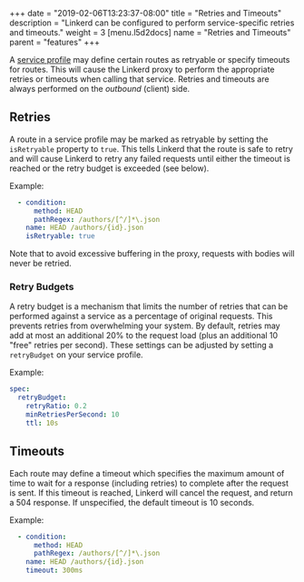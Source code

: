 +++
date = "2019-02-06T13:23:37-08:00"
title = "Retries and Timeouts"
description = "Linkerd can be configured to perform service-specific retries and timeouts."
weight = 3
[menu.l5d2docs]
  name = "Retries and Timeouts"
  parent = "features"
+++

A [service profile](/2/features/service-profiles/) may define certain routes as
retryable or specify timeouts for routes.  This will cause the Linkerd proxy to
perform the appropriate retries or timeouts when calling that service.  Retries
and timeouts are always performed on the *outbound* (client) side.

## Retries

A route in a service profile may be marked as retryable by setting the
`isRetryable` property to `true`.  This tells Linkerd that the route is safe to
retry and will cause Linkerd to retry any failed requests until either the
timeout is reached or the retry budget is exceeded (see below).

Example:

```yaml
  - condition:
      method: HEAD
      pathRegex: /authors/[^/]*\.json
    name: HEAD /authors/{id}.json
    isRetryable: true
```

Note that to avoid excessive buffering in the proxy, requests with bodies will
never be retried.

### Retry Budgets

A retry budget is a mechanism that limits the number of retries that can be
performed against a service as a percentage of original requests.  This
prevents retries from overwhelming your system.  By default, retries may add  at
most an additional 20% to the request load (plus an additional 10 "free"
retries per second).  These settings can be adjusted by setting a `retryBudget`
on your service profile.

Example:

```yaml
spec:
  retryBudget:
    retryRatio: 0.2
    minRetriesPerSecond: 10
    ttl: 10s
```

## Timeouts

Each route may define a timeout which specifies the maximum amount of time to
wait for a response (including retries) to complete after the request is sent.
If this timeout is reached, Linkerd will cancel the request, and return a 504
response.  If unspecified, the default timeout is 10 seconds.

Example:

```yaml
  - condition:
      method: HEAD
      pathRegex: /authors/[^/]*\.json
    name: HEAD /authors/{id}.json
    timeout: 300ms
```
